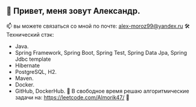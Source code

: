 ## 👋 Привет, меня зовут Александр.
📫 вы можете связаться со мной по почте: alex-moroz99@yandex.ru
🛠 Технический стэк:
- Java.
- Spring Framework, Spring Boot, Spring Test, Spring Data Jpa, Spring Jdbc template
- Hibernate
- PostgreSQL, H2.
- Maven.
- Docker.
- GitHub, DockerHub.
🌱 В свободное время решаю алгоритмические задачи на: https://leetcode.com/Almorik47/ 🌱
<!--
**Almor47/Almor47** is a ✨ _special_ ✨ repository because its `README.md` (this file) appears on your GitHub profile.

Here are some ideas to get you started:

- 🔭 I’m currently working on ...
- 🌱 I’m currently learning ...
- 👯 I’m looking to collaborate on ...
- 🤔 I’m looking for help with ...
- 💬 Ask me about ...
- 📫 How to reach me: ...
- 😄 Pronouns: ...
- ⚡ Fun fact: ...
-->
